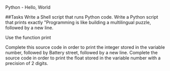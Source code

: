 Python - Hello, World

##Tasks Write a Shell script that runs Python code. Write a Python script that prints exactly "Programming is like building a multilingual puzzle, followed by a new line.

Use the function print

Complete this source code in order to print the integer stored in the variable number, followed by Battery street, followed by a new line. Complete the source code in order to print the float stored in the variable number with a precision of 2 digits.
